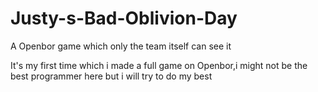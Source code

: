 # Justy-s-Bad-Oblivion-Day
A Openbor game which only the team itself can see it

It's my first time which i made a full game on Openbor,i might not be the best programmer here but i will try to do my best
